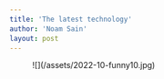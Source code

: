 ```yaml
---
title: 'The latest technology'
author: 'Noam Sain'
layout: post
---
```


<figure class="wp-block-image size-full">![](/assets/2022-10-funny10.jpg)</figure>